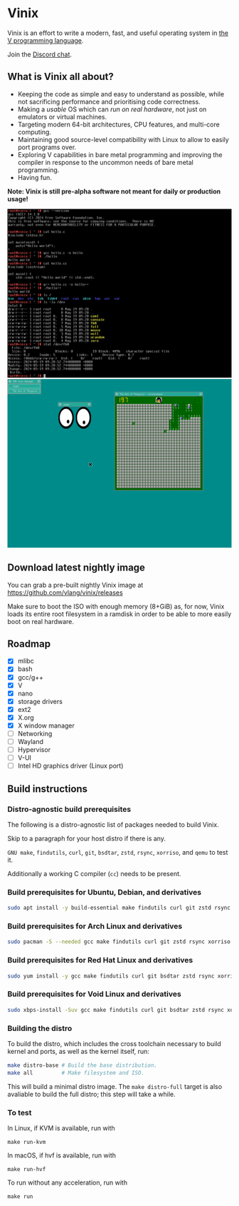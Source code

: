 # Vinix

Vinix is an effort to write a modern, fast, and useful operating system in [the V programming language](https://vlang.io).

Join the [Discord chat](https://discord.gg/S5Nm6ZDU38).

## What is Vinix all about?

- Keeping the code as simple and easy to understand as possible, while not sacrificing
performance and prioritising code correctness.
- Making a *usable* OS which can *run on real hardware*, not just on emulators or
virtual machines.
- Targeting modern 64-bit architectures, CPU features, and multi-core computing.
- Maintaining good source-level compatibility with Linux to allow to easily port programs over.
- Exploring V capabilities in bare metal programming and improving the compiler in response to the uncommon needs of bare metal programming.
- Having fun.

**Note: Vinix is still pre-alpha software not meant for daily or production usage!**

![Screenshot 0](/screenshot0.png?raw=true "Screenshot 0")
![Screenshot 1](/screenshot1.png?raw=true "Screenshot 1")

## Download latest nightly image

You can grab a pre-built nightly Vinix image at https://github.com/vlang/vinix/releases

Make sure to boot the ISO with enough memory (8+GiB) as, for now, Vinix loads its
entire root filesystem in a ramdisk in order to be able to more easily boot
on real hardware.

## Roadmap

- [x] mlibc
- [x] bash
- [x] gcc/g++
- [x] V
- [x] nano
- [x] storage drivers
- [x] ext2
- [x] X.org
- [x] X window manager
- [ ] Networking
- [ ] Wayland 
- [ ] Hypervisor
- [ ] V-UI
- [ ] Intel HD graphics driver (Linux port)
## Build instructions

### Distro-agnostic build prerequisites

The following is a distro-agnostic list of packages needed to build Vinix.

Skip to a paragraph for your host distro if there is any.

`GNU make`, `findutils`, `curl`, `git`, `bsdtar`, `zstd`, `rsync`, `xorriso`, and `qemu`
to test it.

Additionally a working C compiler (`cc`) needs to be present.

### Build prerequisites for Ubuntu, Debian, and derivatives
```bash
sudo apt install -y build-essential make findutils curl git zstd rsync xorriso qemu-system-x86
```

### Build prerequisites for Arch Linux and derivatives
```bash
sudo pacman -S --needed gcc make findutils curl git zstd rsync xorriso qemu
```

### Build prerequisites for Red Hat Linux and derivatives
```bash
sudo yum install -y gcc make findutils curl git bsdtar zstd rsync xorriso qemu
```
### Build prerequisites for Void Linux and derivatives
```bash
sudo xbps-install -Suv gcc make findutils curl git bsdtar zstd rsync xorriso qemu
```
### Building the distro

To build the distro, which includes the cross toolchain necessary
to build kernel and ports, as well as the kernel itself, run:

```bash
make distro-base # Build the base distribution.
make all         # Make filesystem and ISO.
```

This will build a minimal distro image. The `make distro-full` target
is also avaliable to build the full distro; this step will take a while.

### To test

In Linux, if KVM is available, run with

```
make run-kvm
```

In macOS, if hvf is available, run with

```
make run-hvf
```

To run without any acceleration, run with

```
make run
```
